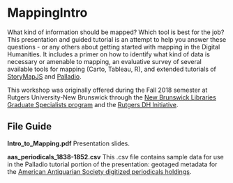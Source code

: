 # MappingIntro
What kind of information should be mapped? Which tool is best for the job? This presentation and guided tutorial is an attempt to help you answer these questions - or any others about getting started with mapping in the Digital Humanities. It includes a primer on how to identify what kind of data is necessary or amenable to mapping, an evaluative survey of several available tools for mapping (Carto, Tableau, R), and extended tutorials of [StoryMapJS](https://storymap.knightlab.com/) and [Palladio](https://hdlab.stanford.edu/palladio/).

This workshop was originally offered during the Fall 2018 semester at Rutgers University-New Brunswick through the [New Brunswick Libraries Graduate Specialists program](https://libguides.rutgers.edu/graduatespecialist/) and the [Rutgers DH Initiative](http://dh.rutgers.edu/).

## File Guide
**Intro_to_Mapping.pdf** Presentation slides.

**aas_periodicals_1838-1852.csv** This .csv file contains sample data for use in the Palladio tutorial portion of the presentation: geotaged metadata for the [American Antiquarian Society digitized periodicals holdings](https://www.ebscohost.com/archives/aas-hpc/american-antiquarian-society-historical-periodicals-collection-series-3-183).